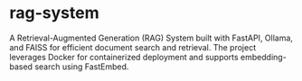# rag-system
A Retrieval-Augmented Generation (RAG) System built with FastAPI, Ollama, and FAISS for efficient document search and retrieval. The project leverages Docker for containerized deployment and supports embedding-based search using FastEmbed. 
